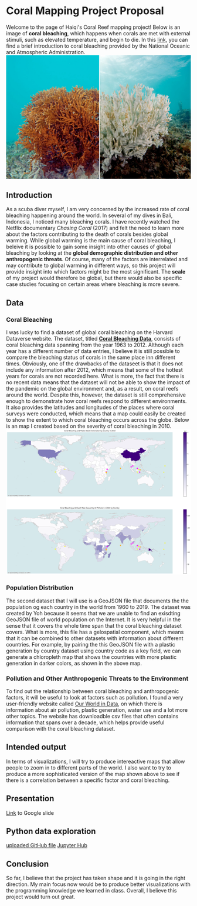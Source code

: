 # Coral Mapping Project Proposal
Welcome to the page of Haiqi's Coral Reef mapping project! Below is an image of __coral bleaching__, which happens when corals are met with external stimuli, such as elevated temperature, and begin to die. In this [link](https://oceanservice.noaa.gov/facts/coral_bleach.html#:~:text=Warmer%20water%20temperatures%20can%20result,bleaches%2C%20it%20is%20not%20dead), you can find a brief introduction to coral bleaching provided by the National Oceanic and Atmospheric Administration.
![alt text](https://github.com/yjwsb233/Coral/blob/main/Pasted_image_at_2017_04_18_03_43_PM.0.jpeg)

## Introduction
As a scuba diver myself, I am very concerned by the increased rate of coral bleaching happening around the world. In several of my dives in Bali, Indonesia, I noticed many bleaching corals. I have recently watched the Netflix documentary _Chasing Coral_ (2017) and felt the need to learn more about the factors contributing to the death of corals besides global warming. While global warming is the main cause of coral bleaching, I beleive it is possible to gain some insight into other causes of global bleaching by looking at the __global demographic distribution and other anthropogenic threats__. Of course, many of the factors are interrelated and may contribute to global warming in different ways, so this project will provide insight into which factors might be the most significant. The __scale__ of my project would therefore be global, but there would also be specific case studies focusing on certain areas where bleaching is more severe. 

## Data 
### Coral Bleaching
I was lucky to find a dataset of global coral bleaching on the Harvard Dataverse website. The dataset, titled [__Coral Bleaching Data__](https://dataverse.harvard.edu/file.xhtml?persistentId=doi:10.7910/DVN/KUVQKY/PAMLRZ), consists of coral bleaching data spanning from the year 1963 to 2012. Although each year has a different number of data entries, I believe it is still possible to compare the bleaching status of corals in the same place inn different times. Obviously, one of the drawbacks of the dataseet is that it does not include any information after 2012, which means that some of the hottest years for corals are not recorded here. What is more, the fact that there is no recent data means that the dataset will not be able to show the impact of the pandemic on the global environment and, as a result, on coral reefs around the world. Despite this, however, the dataset is still comprehensive enough to demonstrate how coral reefs respond to different environments. It also provides the latitudes and longitudes of the places where coral surveys were conducted, which means that a map could easily be created to show the extent to which coral bleaching occurs across the globe. Below is an map I created based on the severity of coral bleaching in 2010.
![alt text](https://github.com/yjwsb233/Coral/blob/main/download%20(1).png)

### Population Distribution 
The second dataset that I will use is a GeoJSON file that documents the the population og each country in the world from 1960 to 2019. The dataset was created by Yoh because it seems that we are unable to find an exisdting GeoJSON file of world population on the Internet. It is very helpful in the sense that it covers the whole time span that the coral bleaching dataset covers. What is more, this file has a gelospatial component, which means that it can be combined to other datasets with information about different countries. For example, by pairing the this GeoJSON file with a plastic generation by country dataset using country code as a key field, we can generate a chloropleth map that shows the countries with more plastic generation in darker colors, as shown in the above map.

### Pollution and Other Anthropogenic Threats to the Environment
To find out the relationship between coral bleaching and anthropogenic factors, it will be useful to look at factors such as pollution. I found a very user-friendly website called [Our World in Data](https://ourworldindata.org/air-pollution), on which there is information about air pollution, plastic generation, water use and a lot more other topics. The website has downloadble csv files that often contains information that spans over a decade, which helps provide useful comparison with the coral bleaching dataset.  

## Intended output
In terms of visualizations, I will try to produce intereactive maps that allow people to zoom in to different parts of the world. I also want to try to produce a more sophisticated version of the map shown above to see if there is a correlation between a specific factor and coral bleaching.

## Presentation
[Link](https://docs.google.com/presentation/d/1z0hzVbu3L1AY3euGS2-rqUir-C0i2YAvGQFS517Eh3I/edit?usp=sharing) to Google slide

## Python data exploration
[uploaded GitHub file](https://github.com/yjwsb233/Coral/blob/main/Week%205%20Data%20Exploration%20(1).ipynb)
[Jupyter Hub](https://jupyter.idre.ucla.edu/user/haiqi@ucla.edu/notebooks/21W-DH140/Weeks/Week04/Week%205%20Data%20Exploration.ipynb#)

## Conclusion
So far, I believe that the project has taken shape and it is going in the right direction. My main focus now would be to produce better visualizations with the programming knowledge we learned in class. Overall, I believe this project would turn out great. 
